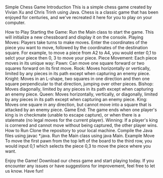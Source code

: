 
Simple Chess Game
Introduction
This is a simple chess game created by Vivian Xu and Chris Trinh using Java. Chess is a classic game that has been enjoyed for centuries, and we've recreated it here for you to play on your computer.

How to Play
Starting the Game: Run the Main class to start the game. This will initialize a new chessboard and display it on the console.
Playing Moves: Players take turns to make moves. Enter the coordinates of the piece you want to move, followed by the coordinates of the destination square. For example, to move a piece from A2 to A4, you would enter 0,1 to selct your piece then 0, 3 to move your piece.
Piece Movement: Each piece moves in its unique way:
Pawn: Can move one square forward or two squares forward on its first move.
Rook: Moves horizontally or vertically, limited by any pieces in its path except when capturing an enemy piece.
Knight: Moves in an L-shape, two squares in one direction and then one square perpendicular to that direction, jumping over other pieces.
Bishop: Moves diagonally, limited by any pieces in its path except when capturing an enemy piece.
Queen: Moves horizontally, vertically, or diagonally, limited by any pieces in its path except when capturing an enemy piece.
King: Moves one square in any direction, but cannot move into a square that is attacked by an enemy piece.
Game End: The game ends when one player's king is in checkmate (unable to escape capture), or when there is a stalemate (no legal moves for the current player).
Winning: If a player's king is cornered and cannot move without being captured, the other player wins.
How to Run
Clone the repository to your local machine.
Compile the Java files using javac *.java.
Run the Main class using java Main.
Example Move
To move the first pawn from the top left of the board to the third row, you would input 0,1 which selects the piece 0,3 to move the piece where you want.

Enjoy the Game!
Download our chess game and start playing today. If you encounter any issues or have suggestions for improvement, feel free to let us know. Have fun!
